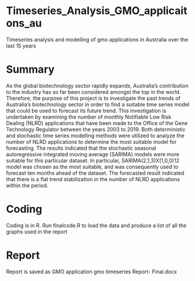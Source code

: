 # Timeseries_Analysis_GMO_applicaitons_au
Timeseries analysis and modelling of gmo applications in Australia over the last 15 years


# Summary
As the global biotechnology sector rapidly expands, Australia’s contribution to the industry has so far been considered amongst the top in the world. Therefore, the purpose of this project is to investigate the past trends of Australia’s biotechnology sector in order to find a suitable time series model that could be used to forecast its future trend. This investigation is undertaken by examining the number of monthly Notifiable Low Risk Dealing (NLRD) applications that have been made to the Office of the Gene Technology Regulator between the years 2003 to 2019. 
Both deterministic and stochastic time series modelling methods were utilized to analyze the number of NLRD applications to determine the most suitable model for forecasting. The results indicated that the stochastic seasonal autoregressive integrated moving average (SARIMA) models were more suitable for this particular dataset. In particular, SARIMA(2,1,3)X(1,0,0)12 model was chosen as the most suitable, and was consequently used to forecast ten months ahead of the dataset. The forecasted result indicated that there is a flat trend stabilization in the number of NLRD applications within the period. 

# Coding
Coding is in R.   Run finalcode.R to load the data and produce a list of all the graphs used in the report

# Report
Report is saved as GMO application gmo timeseries Report- Final.docx
